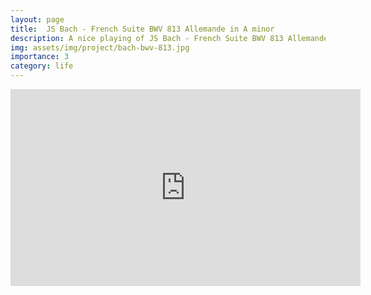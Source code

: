 ```yaml
---
layout: page
title:  JS Bach - French Suite BWV 813 Allemande in A minor
description: A nice playing of JS Bach - French Suite BWV 813 Allemande in A minor by myself.
img: assets/img/project/bach-bwv-813.jpg
importance: 3
category: life
---
```



<iframe width="560" height="315" src="https://www.youtube.com/embed/osEgxqeyKh8" title="YouTube video player" frameborder="0" allow="accelerometer; autoplay; clipboard-write; encrypted-media; gyroscope; picture-in-picture" allowfullscreen></iframe>